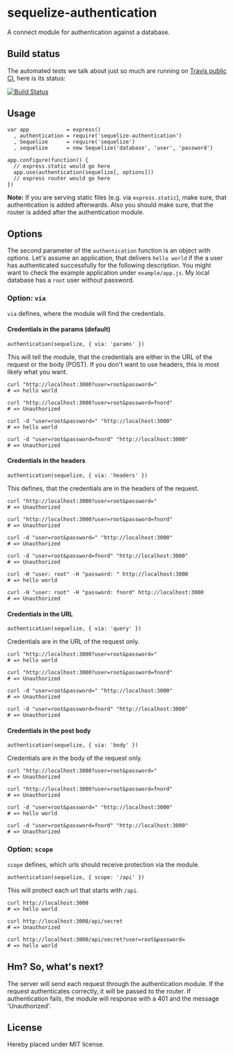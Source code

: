 # sequelize-authentication

A connect module for authentication against a database.

## Build status

The automated tests we talk about just so much are running on
[Travis public CI](http://travis-ci.org), here is its status:

[![Build Status](https://secure.travis-ci.org/sequelize/sequelize-authentication.png)](http://travis-ci.org/sequelize/sequelize-authentication)

## Usage

	var app            = express()
	  , authentication = require('sequelize-authentication')
	  , Sequelize      = require('sequelize')
	  , sequelize      = new Sequelize('database', 'user', 'password')
	
	app.configure(function() {
	  // express.static would go here
	  app.use(authentication(sequelize[, options]))
	  // express router would go here
	})

**Note:** If you are serving static files (e.g. via `express.static`), make sure, that authentication is added afterwards.
Also you should make sure, that the router is added after the authentication module.

## Options

The second parameter of the `authentication` function is an object with options. Let's assume an application,
that delivers `hello world` if the a user has authenticated successfully for the following description. You
might want to check the example application under `example/app.js`. My local database has a `root` user 
without password.

### Option: `via`

`via` defines, where the module will find the credentials.

#### Credentials in the params (default)

	authentication(sequelize, { via: 'params' })

This will tell the module, that the credentials are either in the URL of the request or the body (POST).
If you don't want to use headers, this is most likely what you want.

	curl "http://localhost:3000?user=root&password="
	# => hello world

	curl "http://localhost:3000?user=root&password=fnord"
	# => Unauthorized
	
	curl -d "user=root&password=" "http://localhost:3000"
	# => hello world

	curl -d "user=root&password=fnord" "http://localhost:3000"
	# => Unauthorized

#### Credentials in the headers

	authentication(sequelize, { via: 'headers' })

This defines, that the credentials are in the headers of the request.

	curl "http://localhost:3000?user=root&password="
	# => Unauthorized

	curl "http://localhost:3000?user=root&password=fnord"
	# => Unauthorized
	
	curl -d "user=root&password=" "http://localhost:3000"
	# => Unauthorized
	
	curl -d "user=root&password=fnord" "http://localhost:3000"
	# => Unauthorized
	
	curl -H "user: root" -H "password: " http://localhost:3000
	# => hello world
	
	curl -H "user: root" -H "password: fnord" http://localhost:3000
	# => Unauthorized

#### Credentials in the URL

	authentication(sequelize, { via: 'query' })

Credentials are in the URL of the request only.

	curl "http://localhost:3000?user=root&password="
	# => hello world
	
	curl "http://localhost:3000?user=root&password=fnord"
	# => Unauthorized
	
	curl -d "user=root&password=" "http://localhost:3000"
	# => Unauthorized

	curl -d "user=root&password=fnord" "http://localhost:3000"
	# => Unauthorized

#### Credentials in the post body

	authentication(sequelize, { via: 'body' })

Credentials are in the body of the request only.

	curl "http://localhost:3000?user=root&password="
	# => Unauthorized
	
	curl "http://localhost:3000?user=root&password=fnord"
	# => Unauthorized
	
	curl -d "user=root&password=" "http://localhost:3000"
	# => hello world
	
	curl -d "user=root&password=fnord" "http://localhost:3000"
	# => Unauthorized

### Option: `scope`

`scope` defines, which urls should receive protection via the module.

	authentication(sequelize, { scope: '/api' })

This will protect each url that starts with `/api`.

	curl http://localhost:3000
	# => hello world
	
	curl http://localhost:3000/api/secret
	# => Unauthorized

	curl http://localhost:3000/api/secret?user=root&password=
	# => hello world

## Hm? So, what's next?

The server will send each request through the authentication module. If the request authenticates correctly, it will be passed to the router. If authentication fails, the module will response with a 401 and the message 'Unauthorized'.

## License
Hereby placed under MIT license.
